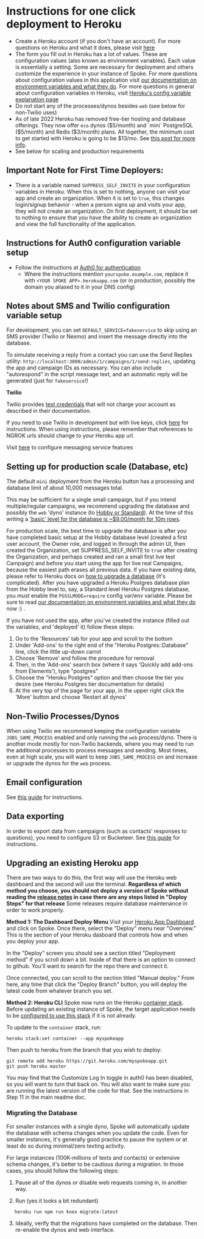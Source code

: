 # Instructions for one click deployment to Heroku

- Create a Heroku account (if you don't have an account). For more questions on Heroku and what it does, please visit [here](https://www.heroku.com/what)
- The form you fill out in Heroku has a lot of values. These are configuration values (also known as environment variables). Each value is essentially a setting. Some are necessary for deployment and others customize the experience in your instance of Spoke. For more questions about configuration values in this application visit [our documentation on environment variables and what they do](REFERENCE-environment_variables.md). For more questions in general about configuration variables in Heroku, visit [Heroku's config variable explanation page](https://devcenter.heroku.com/articles/config-vars)
- Do not start any of the processes/dynos besides `web` (see below for non-Twilio uses)
- As of late 2022 Heroku has removed free-tier hosting and database offerings. They now offer `eco` dynos ($5/month) and `mini` PostgreSQL ($5/month) and Redis ($3/month) plans. All together, the minimum cost to get started with Heroku is going to be $13/mo. See [this post for more info](https://blog.heroku.com/new-low-cost-plans).
- See below for scaling and production requirements

## Important Note for First Time Deployers:

- There is a variable named `SUPPRESS_SELF_INVITE` in your configuration variables in Heroku. When this is set to nothing, anyone can visit your app and create an organization. When it is set to `true`, this changes login/signup behavior - when a person signs up and visits your app, they will not create an organization. On first deployment, it should be set to nothing to ensure that you have the ability to create an organization and view the full functionality of the application.

## Instructions for Auth0 configuration variable setup

- Follow the instructions at [Auth0 for authentication](HOWTO-configure-auth0.md)
  - Where the instructions mention `yourspoke.example.com`, replace it with `<YOUR SPOKE APP>.herokuapp.com` (or in production, possibly the domain you aliased to it in your DNS config)



## Notes about SMS and Twilio configuration variable setup

For development, you can set `DEFAULT_SERVICE=fakeservice` to skip using an SMS provider (Twilio or Nexmo) and insert the message directly into the database.

To simulate receiving a reply from a contact you can use the Send Replies utility: `http://localhost:3000/admin/1/campaigns/1/send-replies`, updating the app and campaign IDs as necessary. You can also include "autorespond" in the script message text, and an automatic reply will be generated (just for `fakeservice`!)

**Twilio**

Twilio provides [test credentials](https://www.twilio.com/docs/iam/test-credentials) that will not charge your account as described in their documentation.

If you need to use Twilio in development but with live keys, click [here](HOWTO_INTEGRATE_TWILIO.md) for instructions.
When using instructions, please remember that references to NGROK urls should change to your Heroku app url.

Visit [here](https://www.twilio.com/docs/api/messaging/services-and-copilot) to configure messaging service features

## Setting up for production scale (Database, etc)

The default `mini` deployment from the Heroku button has a processing and database limit of about 10,000 messages total.

This may be sufficient for a single small campaign, but if you intend multiple/regular campaigns, we recommend upgrading the database and possibly the `web` 'dyno' instance (to [Hobby or Standard](https://devcenter.heroku.com/articles/dynos)). At the time of this writing a ['basic' level for the database is ~\$9.00/month for 10m rows](https://devcenter.heroku.com/articles/heroku-postgres-plans#plan-tiers).

For production scale, the best time to upgrade the database is after you have completed basic setup at the Hobby database level (created a first user account, the Owner role, and logged in through the admin UI, then created the Organization, set SUPPRESS_SELF_INVITE to `true` after creating the Organization, and perhaps created and ran a small first live test Campaign) and before you start using the app for live real Campaigns, because the easiest path erases all
previous data. If you have existing data, please refer to Heroku docs on [how to upgrade a database](https://devcenter.heroku.com/articles/upgrading-heroku-postgres-databases) (it's complicated). After you have upgraded a Heroku Postgres database plan from the Hobby level to, say, a Standard level Heroku Postgres database, you _must_ enable the `PGSSLMODE=require` config var/env variable. Please be sure to read [our documentation on environment variables and what they do](REFERENCE-environment_variables.md) now :) .

If you have not used the app, after you've created the instance (filled out the variables, and 'deployed' it)
follow these steps:

1. Go to the 'Resources' tab for your app and scroll to the bottom
2. Under 'Add-ons' to the right end of the "Heroku Postgres::Database" line, click the little up-down carrot
3. Choose 'Remove' and follow the procedure for removal
4. Then, in the 'Add-ons' search box (where it says 'Quickly add add-ons from Elements'), type "postgres"
5. Choose the "Heroku Postgres" option and then choose the tier you desire (see Heroku Postgres tier documentation for details)
6. At the very top of the page for your app, in the upper right click the 'More' button and choose 'Restart all dynos'

## Non-Twilio Processes/Dynos

When using Twilio we recommend keeping the configuration variable `JOBS_SAME_PROCESS` enabled and only running the `web` process/dyno.
There is another mode mostly for non-Twilio backends, where you may need to run the additional processes to process messages and sending. Most times, even at high scale, you will want to keep `JOBS_SAME_PROCESS` on and increase or upgrade the dynos for the `web` process.

## Email configuration

See [this guide](HOWTO_EMAIL_CONFIGURATION.md) for instructions.

## Data exporting

In order to export data from campaigns (such as contacts' responses to questions), you need to configure S3 or Bucketeer. See [this guide](HOWTO_DATA_EXPORTING.md) for instructions.

## Upgrading an existing Heroku app

There are two ways to do this, the first way will use the Heroku web dashboard and the second will use the terminal.
**Regardless of which method you choose, you should not deploy a version of Spoke without reading the [release notes](https://github.com/MoveOnOrg/Spoke/blob/main/docs/RELEASE_NOTES.md) in case there are any steps listed in "Deploy Steps" for that release**
Some releases require database maintenance in order to work properly.

**Method 1: The Dashboard Deploy Menu**
Visit your [Heroku App Dashboard](https://dashboard.heroku.com/apps) and click on Spoke. Once there, select the "Deploy" menu near "Overview." This is the section of your Heroku dasboard that controls how and when you deploy your app.

In the "Deploy" screen you should see a section titled "Deployment method" if you scroll down a bit. Inside of that there is an option to connect to github. You'll want to search for the repo there and connect it.

Once connected, you can scroll to the section titled "Manual deploy." From here, any time that click the "Deploy Branch" button, you will deploy the latest code from whatever branch you set.

**Method 2: Heroku CLI**
Spoke now runs on the Heroku [container stack](https://devcenter.heroku.com/categories/deploying-with-docker). Before updating an existing instance of Spoke, the target application needs to be [configured to use this stack](https://devcenter.heroku.com/articles/stack#migrating-to-a-new-stack) if it is not already.

To update to the `container` stack, run:

```cli
heroku stack:set container --app myspokeapp
```

Then push to heroku from the branch that you wish to deploy:

```cli
git remote add heroku https://git.heroku.com/myspokeapp.git
git push heroku master
```

You may find that the Customize Log In toggle in auth0 has been disabled, so you will want to turn that back on. You will also want to make sure you are running the latest version of the code for that. See the instructions in Step 11 in the main readme doc.

### Migrating the Database

For smaller instances with a single dyno, Spoke will automatically
update the database with schema changes when you update the code.
Even for smaller instances, it's generally good practice to pause the
system or at least do so during minimal/zero texting activity.

For large instances (100K-millions of texts and contacts) or extensive
schema changes, it's better to be cautious during a migration. In
those cases, you should follow the following steps:

1. Pause all of the dynos or disable web requests coming in, in another way.

2. Run (yes it looks a bit redundant)

```
   heroku run npm run knex migrate:latest
```

3. Ideally, verify that the migrations have completed on the database.
   Then re-enable the dynos and web interface.
